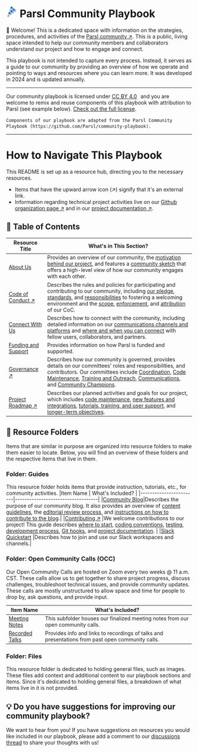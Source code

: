# <img src="https://github.com/Parsl/community-playbook/blob/main/Files/Images/Logos/parsl-icon.png" width="30px" height="auto"> Parsl Community Playbook

👋 Welcome! This is a dedicated space with information on the strategies, procedures, and activities of the <a href="https://parsl-project.org/" target="_blank">Parsl community :arrow_upper_right:</a>. This is a public, living space intended to help our community members and collaborators understand our project and how to engage and connect.

This playbook is not intended to capture every process. Instead, it serves as a guide to our community by providing an overview of how we operate and pointing to ways and resources where you can learn more. It was developed in 2024 and is updated annually.

<hr>

<p xmlns:cc="http://creativecommons.org/ns#" xmlns:dct="http://purl.org/dc/terms/">Our community playbook is licensed under <a href="https://creativecommons.org/licenses/by/4.0/?ref=chooser-v1" target="_blank" rel="license noopener noreferrer" style="display:inline-block;">CC BY 4.0<img style="height:22px!important;margin-left:3px;vertical-align:text-bottom;" src="https://mirrors.creativecommons.org/presskit/icons/cc.svg?ref=chooser-v1" alt=""><img style="height:22px!important;margin-left:3px;vertical-align:text-bottom;" src="https://mirrors.creativecommons.org/presskit/icons/by.svg?ref=chooser-v1" alt=""></a> and you are welcome to remix and reuse components of this playbook with attribution to Parsl (see example below). <a href="https://github.com/Parsl/community-playbook?tab=License-1-ov-file" target="_blank">Check out the full license</a>.

    Components of our playbook are adapted from the Parsl Community Playbook (https://github.com/Parsl/community-playbook).

<hr>

# How to Navigate This Playbook 
This README is set up as a resource hub, directing you to the necessary resources.
* Items that have the upward arrow icon (↗️) signify that it's an external link.
* Information regarding technical project activities live on our <a href="https://github.com/Parsl" target="_blank">Github organization page ↗️</a> and in our <a href="https://parsl.readthedocs.io/en/stable/" target="_blank">project documentation :arrow_upper_right:</a>.

## 🔖 Table of Contents
|Resource Title          |What's in This Section? |
|-------------------------|------------------------------|
|[About Us](About-Us.md)     |Provides an overview of our community, the [motivation behind our project](https://github.com/sophie-bui/parsl-community-playbook/blob/main/About-Us.md#-motivation-behind-parsl-the-modern-research-computing-landscape), and features a [community sketch](https://github.com/sophie-bui/parsl-community-playbook/blob/main/About-Us.md#community-sketch) that offers a high-level view of how our community engages with each other.|
|[Code of Conduct ↗️](https://github.com/Parsl/.github/blob/main/CODE_OF_CONDUCT.md)|Describes the rules and policies for participating and contributing to our community, including [our pledge](https://github.com/Parsl/.github/blob/main/CODE_OF_CONDUCT.md#our-pledge), [standards](https://github.com/Parsl/.github/blob/main/CODE_OF_CONDUCT.md#our-standards), and [responsibilities](https://github.com/Parsl/.github/blob/main/CODE_OF_CONDUCT.md#our-responsibilities) to fostering a welcoming environment and the [scope](https://github.com/Parsl/.github/blob/main/CODE_OF_CONDUCT.md#scope), [enforcement](https://github.com/Parsl/.github/blob/main/CODE_OF_CONDUCT.md#enforcement), and [attribution](https://github.com/Parsl/.github/blob/main/CODE_OF_CONDUCT.md#attribution) of our CoC.|
|[Connect With Us](Connect-With-Us.md)| Describes how to connect with the community, including detailed information on our [communications channels and platforms](https://github.com/Parsl/community-playbook/blob/main/Connect-With-Us.md#-our-communication-channels-and-platforms) and [where and when you can connect](https://github.com/Parsl/community-playbook/blob/main/Connect-With-Us.md#%EF%B8%8F-where-and-when-to-connect) with fellow users, collaborators, and partners. |
|[Funding and Support](Funding-And-Support.md)|Provides information on how Parsl is funded and supported.|
|[Governance ↗️](https://github.com/Parsl/.github/blob/main/GOVERNANCE.md)| Describes how our community is governed, provides details on our committees' roles and responsibilities, and contributors. Our committees include [Coordination](https://github.com/Parsl/.github/blob/main/GOVERNANCE.md#coordination), [Code Maintenance](https://github.com/Parsl/.github/blob/main/GOVERNANCE.md#code-maintenance), [Training and Outreach](https://github.com/Parsl/.github/blob/main/GOVERNANCE.md#training-and-outreach), [Communications](https://github.com/Parsl/.github/blob/main/GOVERNANCE.md#communications), and [Community Champions](https://github.com/Parsl/.github/blob/main/GOVERNANCE.md#community-champions).|
|[Project Roadmap ↗️](https://github.com/Parsl/parsl/blob/master/docs/devguide/roadmap.rst)|Describes our planned activities and goals for our project, which includes [code maintenance](https://github.com/Parsl/parsl/blob/master/docs/devguide/roadmap.rst#code-maintenance), [new features and integrations](https://github.com/Parsl/parsl/blob/master/docs/devguide/roadmap.rst#new-features-and-integrations), [tutorials, training, and user support](https://github.com/Parsl/parsl/blob/master/docs/devguide/roadmap.rst#tutorials-training-and-user-support), and [longer-term objectives](https://github.com/Parsl/parsl/blob/master/docs/devguide/roadmap.rst#longer-term-objectives).|

## 📁 Resource Folders
Items that are similar in purpose are organized into resource folders to make them easier to locate. Below, you will find an overview of these folders and the respective items that live in them.

### Folder: Guides
This resource folder holds items that provide instruction, tutorials, etc., for community activities.
|Item Name               | What's Included?                  |
|------------------------|-----------------------------------|
|[Community Blog](Guides/Community-Blog.md)|Describes the purpose of our community blog. It also provides an overview of [content guidelines](https://github.com/Parsl/community-playbook/blob/main/Guides/Community-Blog.md#-content-guidelines), the [editorial review process](https://github.com/Parsl/community-playbook/blob/main/Guides/Community-Blog.md#-editorial-review-process), and [instructions on how to contribute to the blog](https://github.com/Parsl/community-playbook/blob/main/Guides/Community-Blog.md#%EF%B8%8F-ready-to-write-a-guest-blog-check-out-our-contribute-to-blog-instructions-to-begin).|
|[Contributing ↗️](https://github.com/Parsl/parsl/blob/master/CONTRIBUTING.rst) |We welcome contributions to our project! This guide describes [where to start](https://github.com/Parsl/parsl/blob/master/CONTRIBUTING.rst#where-to-start), [coding conventions](https://github.com/Parsl/parsl/blob/master/CONTRIBUTING.rst#coding-conventions), [testing](https://github.com/Parsl/parsl/blob/master/CONTRIBUTING.rst#testing), [development process](https://github.com/Parsl/parsl/blob/master/CONTRIBUTING.rst#development-process), [Git hooks](https://github.com/Parsl/parsl/blob/master/CONTRIBUTING.rst#git-hooks), and [project documentation](https://github.com/Parsl/parsl/blob/master/CONTRIBUTING.rst#project-documentation). |
|[Slack Quickstart](Guides/Slack-Quickstart.md) |Describes how to join and use our Slack workspaces and channels.|

### Folder: Open Community Calls (OCC)
Our Open Community Calls are hosted on Zoom every two weeks @ 11 a.m. CST. These calls allow us to get together to share project progress, discuss challenges, troubleshoot technical issues, and provide community updates. These calls are mostly unstructured to allow space and time for people to drop by, ask questions, and provide input.

|Item Name               | What's Included?                  |
|------------------------|-----------------------------------|
|[Meeting Notes](Open%20Community%20Calls/Meeting%20Notes)| This subfolder houses our finalized meeting notes from our open community calls.|
|[Recorded Talks](Open%20Community%20Calls/Recorded-Talks.md)| Provides info and links to recordings of talks and presentations from past open community calls. |

### Folder: Files
This resource folder is dedicated to holding general files, such as images. These files add context and additional content to our playbook sections and items. Since it's dedicated to holding general files, a breakdown of what items live in it is not provided.

## 💡 Do you have suggestions for improving our community playbook?
We want to hear from you! If you have suggestions on resources you would like included in our playbook, please add a comment to our <a href="https://github.com/Parsl/community-playbook/discussions/1" target="_blank">discussions thread</a> to share your thoughts with us!
